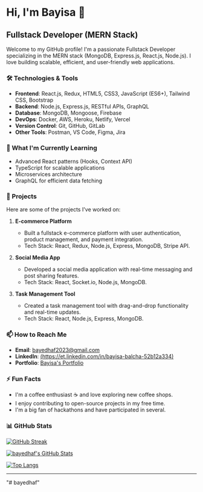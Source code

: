 # Hi, I'm Bayisa 👋


## Fullstack Developer (MERN Stack)

Welcome to my GitHub profile! I'm a passionate Fullstack Developer specializing in the MERN stack (MongoDB, Express.js, React.js, Node.js). I love building scalable, efficient, and user-friendly web applications. 

### 🛠️ Technologies & Tools

- **Frontend**: React.js, Redux, HTML5, CSS3, JavaScript (ES6+), Tailwind CSS, Bootstrap
- **Backend**: Node.js, Express.js, RESTful APIs, GraphQL
- **Database**: MongoDB, Mongoose, Firebase
- **DevOps**: Docker, AWS, Heroku, Netlify, Vercel
- **Version Control**: Git, GitHub, GitLab
- **Other Tools**: Postman, VS Code, Figma, Jira

### 🌱 What I'm Currently Learning

- Advanced React patterns (Hooks, Context API)
- TypeScript for scalable applications
- Microservices architecture
- GraphQL for efficient data fetching

### 💼 Projects

Here are some of the projects I've worked on:

1. **E-commerce Platform**  
   - Built a fullstack e-commerce platform with user authentication, product management, and payment integration.
   - Tech Stack: React, Redux, Node.js, Express, MongoDB, Stripe API.

2. **Social Media App**  
   - Developed a social media application with real-time messaging and post sharing features.
   - Tech Stack: React, Socket.io, Node.js, MongoDB.

3. **Task Management Tool**  
   - Created a task management tool with drag-and-drop functionality and real-time updates.
   - Tech Stack: React, Node.js, Express, MongoDB.

### 📫 How to Reach Me

- **Email**: [bayedhaf2023@gmail.com](mailto:bayedhaf2023@gmail.com)
- **LinkedIn**: [(https://et.linkedin.com/in/bayisa-balcha-52b12a334)]((https://et.linkedin.com/in/bayisa-balcha-52b12a334))
- **Portfolio**: [Bayisa's Portfolio](https://bayisa.dev)


### ⚡ Fun Facts

- I'm a coffee enthusiast ☕ and love exploring new coffee shops.
- I enjoy contributing to open-source projects in my free time.
- I'm a big fan of hackathons and have participated in several.

### 📊 GitHub Stats

[![GitHub Streak](https://github-readme-streak-stats.herokuapp.com/?user=bayedhaf&theme=dark)](https://git.io/streak-stats)

[![bayedhaf's GitHub Stats](https://github-readme-stats.vercel.app/api?username=bayedhaf&show_icons=true&theme=dark)](https://github.com/bayedhaf)

[![Top Langs](https://github-readme-stats.vercel.app/api/top-langs/?username=bayedhaf&layout=compact&theme=dark&langs_count=6)](https://github.com/bayedhaf)

---
"# bayedhaf" 
